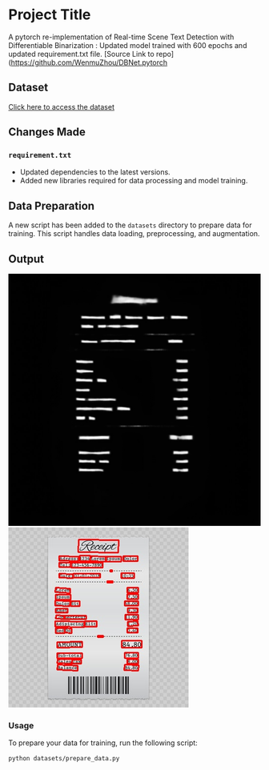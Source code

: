 # Project Title
A pytorch re-implementation of Real-time Scene Text Detection with Differentiable Binarization : Updated model trained with 600 epochs and updated requirement.txt file.
[Source Link to repo](https://github.com/WenmuZhou/DBNet.pytorch

## Dataset 

[Click here to access the dataset](https://drive.google.com/drive/folders/1b8s2NZ4MEMj7Zig7kcWHy-yoi1gGeaHz?usp=sharing)

## Changes Made

### `requirement.txt`
- Updated dependencies to the latest versions.
- Added new libraries required for data processing and model training.

## Data Preparation

A new script has been added to the `datasets` directory to prepare data for training. This script handles data loading, preprocessing, and augmentation.

## Output
![Predicted Image](test/img_10_pred.jpg)
![Result Image](test/img_10_result.jpg)


### Usage

To prepare your data for training, run the following script:

```sh
python datasets/prepare_data.py
